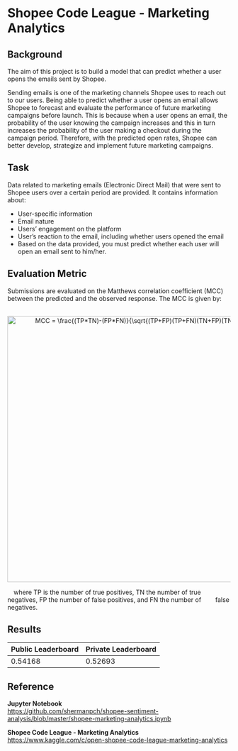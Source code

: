 # Shopee Code League - Marketing Analytics

## Background
The aim of this project is to build a model that can predict whether a user opens the emails sent by Shopee.

Sending emails is one of the marketing channels Shopee uses to reach out to our users. Being able to predict whether a user opens an email allows Shopee to forecast and evaluate the performance of future marketing campaigns before launch. This is because when a user opens an email, the probability of the user knowing the campaign increases and this in turn increases the probability of the user making a checkout during the campaign period. Therefore, with the predicted open rates, Shopee can better develop, strategize and implement future marketing campaigns.

## Task
Data related to marketing emails (Electronic Direct Mail) that were sent to Shopee users over a certain period are provided. It contains information about:

- User-specific information
- Email nature
- Users’ engagement on the platform
- User’s reaction to the email, including whether users opened the email
- Based on the data provided, you must predict whether each user will open an email sent to him/her.

## Evaluation Metric
Submissions are evaluated on the Matthews correlation coefficient (MCC) between the predicted and the observed response. The MCC is given by:
<br>
<br>
<p align="center"><img src="https://latex.codecogs.com/svg.latex?MCC&space;=&space;\frac{(TP*TN)-(FP*FN)}{\sqrt{(TP&plus;FP)(TP&plus;FN)(TN&plus;FP)(TN&plus;FN)}}" title="MCC = \frac{(TP*TN)-(FP*FN)}{\sqrt{(TP+FP)(TP+FN)(TN+FP)(TN+FN)}}" width="600"></p>
 where TP is the number of true positives, TN the number of true negatives, FP the number of false positives, and FN the number of <bar>
   false negatives.

## Results
|Public Leaderboard|Private Leaderboard|
|:---|:---|
|0.54168|0.52693|

## Reference
**Jupyter Notebook**
<br>
https://github.com/shermanpch/shopee-sentiment-analysis/blob/master/shopee-marketing-analytics.ipynb

**Shopee Code League - Marketing Analytics**
<br>
https://www.kaggle.com/c/open-shopee-code-league-marketing-analytics
